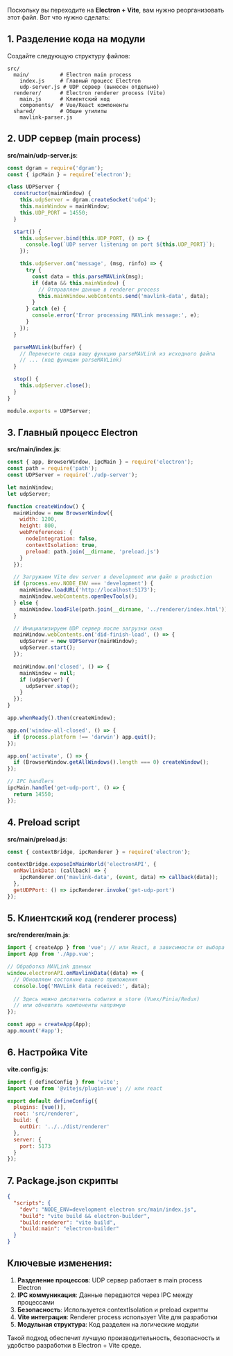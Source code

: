 Поскольку вы переходите на **Electron + Vite**, вам нужно реорганизовать этот файл. Вот что нужно сделать:

## 1. Разделение кода на модули

Создайте следующую структуру файлов:

```
src/
  main/          # Electron main process
    index.js     # Главный процесс Electron
    udp-server.js # UDP сервер (вынесен отдельно)
  renderer/      # Electron renderer process (Vite)
    main.js      # Клиентский код
    components/  # Vue/React компоненты
  shared/        # Общие утилиты
    mavlink-parser.js
```

## 2. UDP сервер (main process)

**src/main/udp-server.js**:
```javascript
const dgram = require('dgram');
const { ipcMain } = require('electron');

class UDPServer {
  constructor(mainWindow) {
    this.udpServer = dgram.createSocket('udp4');
    this.mainWindow = mainWindow;
    this.UDP_PORT = 14550;
  }

  start() {
    this.udpServer.bind(this.UDP_PORT, () => {
      console.log(`UDP server listening on port ${this.UDP_PORT}`);
    });

    this.udpServer.on('message', (msg, rinfo) => {
      try {
        const data = this.parseMAVLink(msg);
        if (data && this.mainWindow) {
          // Отправляем данные в renderer process
          this.mainWindow.webContents.send('mavlink-data', data);
        }
      } catch (e) {
        console.error('Error processing MAVLink message:', e);
      }
    });
  }

  parseMAVLink(buffer) {
    // Перенесите сюда вашу функцию parseMAVLink из исходного файла
    // ... (код функции parseMAVLink)
  }

  stop() {
    this.udpServer.close();
  }
}

module.exports = UDPServer;
```

## 3. Главный процесс Electron

**src/main/index.js**:
```javascript
const { app, BrowserWindow, ipcMain } = require('electron');
const path = require('path');
const UDPServer = require('./udp-server');

let mainWindow;
let udpServer;

function createWindow() {
  mainWindow = new BrowserWindow({
    width: 1200,
    height: 800,
    webPreferences: {
      nodeIntegration: false,
      contextIsolation: true,
      preload: path.join(__dirname, 'preload.js')
    }
  });

  // Загружаем Vite dev server в development или файл в production
  if (process.env.NODE_ENV === 'development') {
    mainWindow.loadURL('http://localhost:5173');
    mainWindow.webContents.openDevTools();
  } else {
    mainWindow.loadFile(path.join(__dirname, '../renderer/index.html'));
  }

  // Инициализируем UDP сервер после загрузки окна
  mainWindow.webContents.on('did-finish-load', () => {
    udpServer = new UDPServer(mainWindow);
    udpServer.start();
  });

  mainWindow.on('closed', () => {
    mainWindow = null;
    if (udpServer) {
      udpServer.stop();
    }
  });
}

app.whenReady().then(createWindow);

app.on('window-all-closed', () => {
  if (process.platform !== 'darwin') app.quit();
});

app.on('activate', () => {
  if (BrowserWindow.getAllWindows().length === 0) createWindow();
});

// IPC handlers
ipcMain.handle('get-udp-port', () => {
  return 14550;
});
```

## 4. Preload script

**src/main/preload.js**:
```javascript
const { contextBridge, ipcRenderer } = require('electron');

contextBridge.exposeInMainWorld('electronAPI', {
  onMavlinkData: (callback) => {
    ipcRenderer.on('mavlink-data', (event, data) => callback(data));
  },
  getUDPPort: () => ipcRenderer.invoke('get-udp-port')
});
```

## 5. Клиентский код (renderer process)

**src/renderer/main.js**:
```javascript
import { createApp } from 'vue'; // или React, в зависимости от выбора
import App from './App.vue';

// Обработка MAVLink данных
window.electronAPI.onMavlinkData((data) => {
  // Обновляем состояние вашего приложения
  console.log('MAVLink data received:', data);
  
  // Здесь можно диспатчить события в store (Vuex/Pinia/Redux)
  // или обновлять компоненты напрямую
});

const app = createApp(App);
app.mount('#app');
```

## 6. Настройка Vite

**vite.config.js**:
```javascript
import { defineConfig } from 'vite';
import vue from '@vitejs/plugin-vue'; // или react

export default defineConfig({
  plugins: [vue()],
  root: 'src/renderer',
  build: {
    outDir: '../../dist/renderer'
  },
  server: {
    port: 5173
  }
});
```

## 7. Package.json скрипты

```json
{
  "scripts": {
    "dev": "NODE_ENV=development electron src/main/index.js",
    "build": "vite build && electron-builder",
    "build:renderer": "vite build",
    "build:main": "electron-builder"
  }
}
```

## Ключевые изменения:

1. **Разделение процессов**: UDP сервер работает в main process Electron
2. **IPC коммуникация**: Данные передаются через IPC между процессами
3. **Безопасность**: Используется contextIsolation и preload скрипты
4. **Vite интеграция**: Renderer process использует Vite для разработки
5. **Модульная структура**: Код разделен на логические модули

Такой подход обеспечит лучшую производительность, безопасность и удобство разработки в Electron + Vite среде.